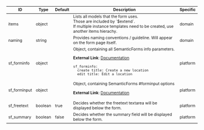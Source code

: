 <table class="schema-table" style="font-size: 0.75em;">
   <thead>
       <tr>
           <th>ID</th>
           <th>Type</th>
           <th>Default</th>
           <th>Description</th>
           <th>Specific</th>
       </tr>
   </thead>
   <tbody>
       <tr>
           <td class="schema-propertyName">items</td>
           <td class="schema-propertyType"><span class="schema-type schema-type-object">object</span></td>
           <td class="schema-defaultValue"></td>
           <td class="schema-description">Lists all models that the form uses.<br>
Those are included by `$extend`.<br>
If multiple instance templates need to be created, use another items hierachy.
</td>
           <td class="schema-specific schema-specific-domain">domain</td>
       </tr>
       <tr>
           <td class="schema-propertyName">naming</td>
           <td class="schema-propertyType"><span class="schema-type schema-type-string">string</span></td>
           <td class="schema-defaultValue"></td>
           <td class="schema-description">Provides naming conventions / guideline. Will appear on the form page itself.
</td>
           <td class="schema-specific schema-specific-domain">domain</td>
       </tr>
       <tr>
           <td class="schema-propertyName">sf_forminfo</td>
           <td class="schema-propertyType"><span class="schema-type schema-type-object">object</span></td>
           <td class="schema-defaultValue"></td>
           <td class="schema-description">Object, containing all SemanticForms info parameters.
<p class="schema-link"><strong>External Link</strong>: <a href="https://www.mediawiki.org/wiki/Extension:Semantic_Forms/Defining_forms#.27info.27_tag target="_blank">Documentation</a></p><pre class="schema-example"><code>sf_forminfo:
  create title: Create a new location
  edit title: Edit a location
</code></pre></td>
           <td class="schema-specific schema-specific-platform">platform</td>
       </tr>
       <tr>
           <td class="schema-propertyName">sf_forminput</td>
           <td class="schema-propertyType"><span class="schema-type schema-type-object">object</span></td>
           <td class="schema-defaultValue"></td>
           <td class="schema-description">Object, containing SemanticForms #forminput options
<p class="schema-link"><strong>External Link</strong>: <a href="https://www.mediawiki.org/wiki/Extension:Semantic_Forms/Defining_forms#The_.23forminput_function target="_blank">Documentation</a></p></td>
           <td class="schema-specific schema-specific-platform">platform</td>
       </tr>
       <tr>
           <td class="schema-propertyName">sf_freetext</td>
           <td class="schema-propertyType"><span class="schema-type schema-type-boolean">boolean</span></td>
           <td class="schema-defaultValue">true</td>
           <td class="schema-description">Decides whether the freetext textarea will be displayed below the form.
</td>
           <td class="schema-specific schema-specific-platform">platform</td>
       </tr>
       <tr>
           <td class="schema-propertyName">sf_summary</td>
           <td class="schema-propertyType"><span class="schema-type schema-type-boolean">boolean</span></td>
           <td class="schema-defaultValue">false</td>
           <td class="schema-description">Decides whether the summary field will be displayed below the form.
</td>
           <td class="schema-specific schema-specific-platform">platform</td>
       </tr>
   </tbody>
</table>
